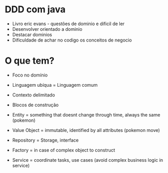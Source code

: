 # DDD com java

- Livro eric evans - questões de dominio e dificil de ler
- Desenvolver orientado a dominio
- Destacar dominios
- Dificuldade de achar no codigo os conceitos de negocio


# O que tem?

- Foco no domínio
- Linguagem ubíqua = Linguagem comum
- Contexto delimitado
- Blocos de construção

- Entity = something that doesnt change through time, always the same (pokemon)
- Value Object = immutable, identified by all attributes (pokemon move)
- Repository = Storage, interface
- Factory = in case of complex object to construct
- Service = coordinate tasks, use cases (avoid complex business logic in service)